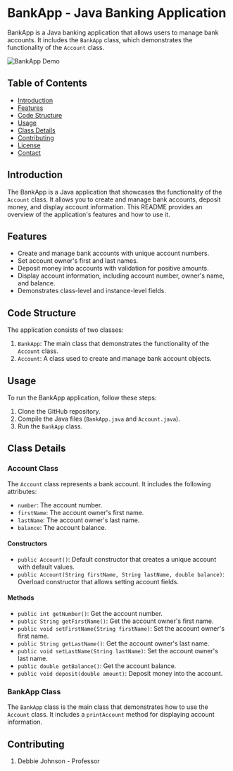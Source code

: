 # BankApp - Java Banking Application

BankApp is a Java banking application that allows users to manage bank accounts. It includes the `BankApp` class, which demonstrates the functionality of the `Account` class.

![BankApp Demo](demo.gif)

## Table of Contents

- [Introduction](#introduction)
- [Features](#features)
- [Code Structure](#code-structure)
- [Usage](#usage)
- [Class Details](#class-details)
- [Contributing](#contributing)
- [License](#license)
- [Contact](#contact)

## Introduction

The BankApp is a Java application that showcases the functionality of the `Account` class. It allows you to create and manage bank accounts, deposit money, and display account information. This README provides an overview of the application's features and how to use it.

## Features

- Create and manage bank accounts with unique account numbers.
- Set account owner's first and last names.
- Deposit money into accounts with validation for positive amounts.
- Display account information, including account number, owner's name, and balance.
- Demonstrates class-level and instance-level fields.

## Code Structure

The application consists of two classes:

1. `BankApp`: The main class that demonstrates the functionality of the `Account` class.
2. `Account`: A class used to create and manage bank account objects.

## Usage

To run the BankApp application, follow these steps:

1. Clone the GitHub repository.
2. Compile the Java files (`BankApp.java` and `Account.java`).
3. Run the `BankApp` class.

## Class Details

### Account Class

The `Account` class represents a bank account. It includes the following attributes:

- `number`: The account number.
- `firstName`: The account owner's first name.
- `lastName`: The account owner's last name.
- `balance`: The account balance.

#### Constructors

- `public Account()`: Default constructor that creates a unique account with default values.
- `public Account(String firstName, String lastName, double balance)`: Overload constructor that allows setting account fields.

#### Methods

- `public int getNumber()`: Get the account number.
- `public String getFirstName()`: Get the account owner's first name.
- `public void setFirstName(String firstName)`: Set the account owner's first name.
- `public String getLastName()`: Get the account owner's last name.
- `public void setLastName(String lastName)`: Set the account owner's last name.
- `public double getBalance()`: Get the account balance.
- `public void deposit(double amount)`: Deposit money into the account.

### BankApp Class

The `BankApp` class is the main class that demonstrates how to use the `Account` class. It includes a `printAccount` method for displaying account information.

## Contributing

1. Debbie Johnson - Professor
